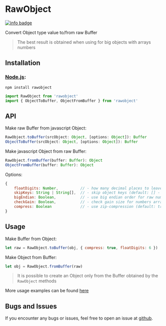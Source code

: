 # RawObject

[![info badge](https://img.shields.io/npm/dt/@hrimthurs/rawobject.svg)](http://npm-stat.com/charts.html?package=@hrimthurs/rawobject)

Convert Object type value to/from raw Buffer

> The best result is obtained when using for big objects with arrays numbers

## Installation

### [Node.js](http://nodejs.org/):

~~~
npm install rawobject
~~~

~~~ javascript
import RawObject from 'rawobject'
import { ObjectToBuffer, ObjectFromBuffer } from 'rawobject'
~~~

## API

Make raw Buffer from javascript Object:

~~~ javascript
RawObject.toBuffer(srcObject: Object, [options: Object]): Buffer
ObjectToBuffer(srcObject: Object, [options: Object]): Buffer
~~~

Make javascript Object from raw Buffer:

~~~ javascript
RawObject.fromBuffer(buffer: Buffer): Object
ObjectFromBuffer(buffer: Buffer): Object
~~~

Options:

~~~ javascript
{
    floatDigits: Number,          // - how many decimal places to leave in float numbers (default: 0 - no trunc float)
    skipKeys: String | String[],  // - skip object keys (default: [] - no skip keys)
    bigEndian: Boolean,           // - use big endian order for raw numbers (default: true)
    checkGain: Boolean,           // - check gain size for numbers arrays (default: true)
    compress: Boolean             // - use zip-compression (default: true)
}
~~~

## Usage

Make Buffer from Object:

~~~ javascript
let raw = RawObject.toBuffer(obj, { compress: true, floatDigits: 6 })
~~~

Make Object from Buffer:

~~~ javascript
let obj = RawObject.fromBuffer(raw)
~~~

> It is possible to create an Object only from the Buffer obtained by the `RawObject` methods

More usage examples can be found [here](./examples/example.js)

## Bugs and Issues

If you encounter any bugs or issues, feel free to open an issue at
[github](https://github.com/hrimthurs/RawObject).
